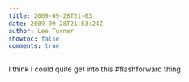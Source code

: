 ```yaml
---
title: 2009-09-28T21-03
date: 2009-09-28T21:03:24Z
author: Lee Turner
showtoc: false
comments: true
---
```


I think I could quite get into this #flashforward thing

